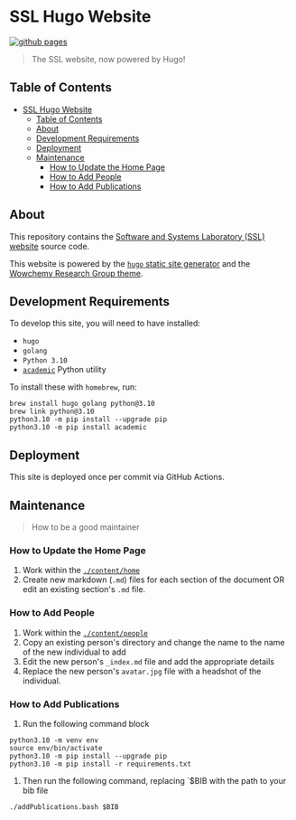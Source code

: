 # SSL Hugo Website

[![github pages](https://github.com/LoyolaChicagoCS/ssl-hugo/actions/workflows/deploy.yml/badge.svg)](https://github.com/LoyolaChicagoCS/ssl-hugo/actions/workflows/deploy.yml)

> The SSL website, now powered by Hugo!

## Table of Contents

- [SSL Hugo Website](#ssl-hugo-website)
  - [Table of Contents](#table-of-contents)
  - [About](#about)
  - [Development Requirements](#development-requirements)
  - [Deployment](#deployment)
  - [Maintenance](#maintenance)
    - [How to Update the Home Page](#how-to-update-the-home-page)
    - [How to Add People](#how-to-add-people)
    - [How to Add Publications](#how-to-add-publications)

## About

This repository contains the [Software and Systems Laboratory (SSL) website](https://ssl.cs.luc.edu)
source code.

This website is powered by the [`hugo` static site generator](https://gohugo.io) and the [Wowchemy Research Group theme](https://github.com/wowchemy/starter-hugo-research-group).

## Development Requirements

To develop this site, you will need to have installed:

- `hugo`
- `golang`
- `Python 3.10`
- [`academic`](https://pypi.org/project/academic/) Python utility

To install these with `homebrew`, run:

```shell
brew install hugo golang python@3.10
brew link python@3.10
python3.10 -m pip install --upgrade pip
python3.10 -m pip install academic
```

## Deployment

This site is deployed once per commit via GitHub Actions.

## Maintenance

> How to be a good maintainer

### How to Update the Home Page

1. Work within the [`./content/home`](content/home/)
2. Create new markdown (`.md`) files for each section of the document OR edit an existing section's `.md` file.

### How to Add People

1. Work within the [`./content/people`](content/people)
2. Copy an existing person's directory and change the name to the name of the new individual to add
3. Edit the new person's `_index.md` file and add the appropriate details
4. Replace the new person's `avatar.jpg` file with a headshot of the individual.

### How to Add Publications

1. Run the following command block

```shell
python3.10 -m venv env
source env/bin/activate
python3.10 -m pip install --upgrade pip
python3.10 -m pip install -r requirements.txt
```

1. Then run the following command, replacing `$BIB with the path to your bib file

```shell
./addPublications.bash $BIB
```
